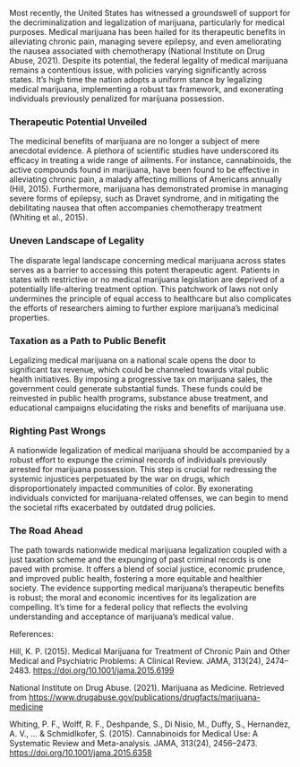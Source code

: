 Most recently, the United States has witnessed a groundswell of support for the decriminalization and legalization of marijuana, particularly for medical purposes. Medical marijuana has been hailed for its therapeutic benefits in alleviating chronic pain, managing severe epilepsy, and even ameliorating the nausea associated with chemotherapy (National Institute on Drug Abuse, 2021). Despite its potential, the federal legality of medical marijuana remains a contentious issue, with policies varying significantly across states. It’s high time the nation adopts a uniform stance by legalizing medical marijuana, implementing a robust tax framework, and exonerating individuals previously penalized for marijuana possession.

### Therapeutic Potential Unveiled

The medicinal benefits of marijuana are no longer a subject of mere anecdotal evidence. A plethora of scientific studies have underscored its efficacy in treating a wide range of ailments. For instance, cannabinoids, the active compounds found in marijuana, have been found to be effective in alleviating chronic pain, a malady affecting millions of Americans annually (Hill, 2015). Furthermore, marijuana has demonstrated promise in managing severe forms of epilepsy, such as Dravet syndrome, and in mitigating the debilitating nausea that often accompanies chemotherapy treatment (Whiting et al., 2015).

### Uneven Landscape of Legality

The disparate legal landscape concerning medical marijuana across states serves as a barrier to accessing this potent therapeutic agent. Patients in states with restrictive or no medical marijuana legislation are deprived of a potentially life-altering treatment option. This patchwork of laws not only undermines the principle of equal access to healthcare but also complicates the efforts of researchers aiming to further explore marijuana’s medicinal properties.

### Taxation as a Path to Public Benefit

Legalizing medical marijuana on a national scale opens the door to significant tax revenue, which could be channeled towards vital public health initiatives. By imposing a progressive tax on marijuana sales, the government could generate substantial funds. These funds could be reinvested in public health programs, substance abuse treatment, and educational campaigns elucidating the risks and benefits of marijuana use.

### Righting Past Wrongs

A nationwide legalization of medical marijuana should be accompanied by a robust effort to expunge the criminal records of individuals previously arrested for marijuana possession. This step is crucial for redressing the systemic injustices perpetuated by the war on drugs, which disproportionately impacted communities of color. By exonerating individuals convicted for marijuana-related offenses, we can begin to mend the societal rifts exacerbated by outdated drug policies.

### The Road Ahead

The path towards nationwide medical marijuana legalization coupled with a just taxation scheme and the expunging of past criminal records is one paved with promise. It offers a blend of social justice, economic prudence, and improved public health, fostering a more equitable and healthier society. The evidence supporting medical marijuana’s therapeutic benefits is robust; the moral and economic incentives for its legalization are compelling. It’s time for a federal policy that reflects the evolving understanding and acceptance of marijuana’s medical value.

References:

Hill, K. P. (2015). Medical Marijuana for Treatment of Chronic Pain and Other Medical and Psychiatric Problems: A Clinical Review. JAMA, 313(24), 2474–2483. https://doi.org/10.1001/jama.2015.6199

National Institute on Drug Abuse. (2021). Marijuana as Medicine. Retrieved from https://www.drugabuse.gov/publications/drugfacts/marijuana-medicine

Whiting, P. F., Wolff, R. F., Deshpande, S., Di Nisio, M., Duffy, S., Hernandez, A. V., … &amp; Schmidlkofer, S. (2015). Cannabinoids for Medical Use: A Systematic Review and Meta-analysis. JAMA, 313(24), 2456–2473. https://doi.org/10.1001/jama.2015.6358